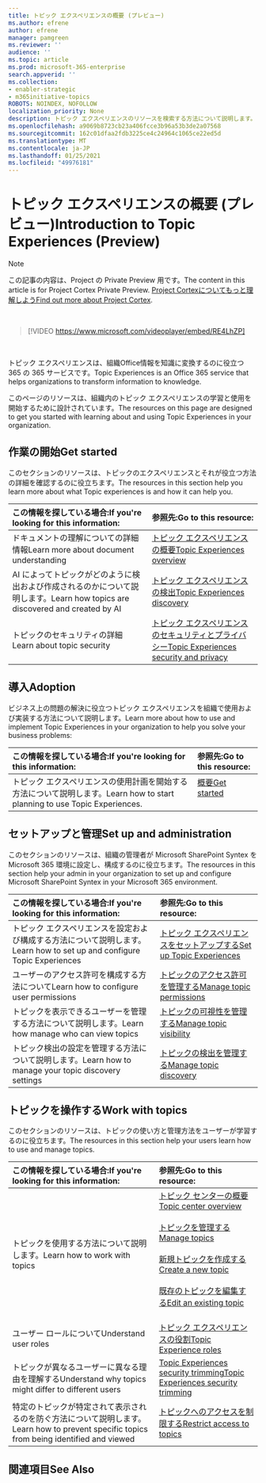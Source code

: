 ```yaml
---
title: トピック エクスペリエンスの概要 (プレビュー)
ms.author: efrene
author: efrene
manager: pamgreen
ms.reviewer: ''
audience: ''
ms.topic: article
ms.prod: microsoft-365-enterprise
search.appverid: ''
ms.collection:
- enabler-strategic
- m365initiative-topics
ROBOTS: NOINDEX, NOFOLLOW
localization_priority: None
description: トピック エクスペリエンスのリソースを検索する方法について説明します。
ms.openlocfilehash: a9069b8723cb23a406fcce3b96a53b3de2a07568
ms.sourcegitcommit: 162c01dfaa2fdb3225ce4c24964c1065ce22ed5d
ms.translationtype: MT
ms.contentlocale: ja-JP
ms.lasthandoff: 01/25/2021
ms.locfileid: "49976181"
---
```

# <a name="introduction-to-topic-experiences-preview"></a><span data-ttu-id="0eb6b-103">トピック エクスペリエンスの概要 (プレビュー)</span><span class="sxs-lookup"><span data-stu-id="0eb6b-103">Introduction to Topic Experiences (Preview)</span></span>

> [!Note] 
> <span data-ttu-id="0eb6b-104">この記事の内容は、Project の Private Preview 用です。</span><span class="sxs-lookup"><span data-stu-id="0eb6b-104">The content in this article is for Project Cortex Private Preview.</span></span> <span data-ttu-id="0eb6b-105">[Project Cortexについてもっと理解しよう](https://aka.ms/projectcortex)</span><span class="sxs-lookup"><span data-stu-id="0eb6b-105">[Find out more about Project Cortex](https://aka.ms/projectcortex).</span></span>

</br>

> [!VIDEO https://www.microsoft.com/videoplayer/embed/RE4LhZP]  

</br>


<span data-ttu-id="0eb6b-106">トピック エクスペリエンスは、組織Office情報を知識に変換するのに役立つ 365 の 365 サービスです。</span><span class="sxs-lookup"><span data-stu-id="0eb6b-106">Topic Experiences is an Office 365 service that helps organizations to transform information to knowledge.</span></span>

<span data-ttu-id="0eb6b-107">このページのリソースは、組織内のトピック エクスペリエンスの学習と使用を開始するために設計されています。</span><span class="sxs-lookup"><span data-stu-id="0eb6b-107">The resources on this page are designed to get you started with learning about and using Topic Experiences in your organization.</span></span>

## <a name="get-started"></a><span data-ttu-id="0eb6b-108">作業の開始</span><span class="sxs-lookup"><span data-stu-id="0eb6b-108">Get started</span></span>

<span data-ttu-id="0eb6b-109">このセクションのリソースは、トピックのエクスペリエンスとそれが役立つ方法の詳細を確認するのに役立ちます。</span><span class="sxs-lookup"><span data-stu-id="0eb6b-109">The resources in this section help you learn more about what Topic experiences is and how it can help you.</span></span>

| <span data-ttu-id="0eb6b-110">この情報を探している場合:</span><span class="sxs-lookup"><span data-stu-id="0eb6b-110">If you're looking for this information:</span></span> | <span data-ttu-id="0eb6b-111">参照先:</span><span class="sxs-lookup"><span data-stu-id="0eb6b-111">Go to this resource:</span></span> |
|:-----|:-----|
|<span data-ttu-id="0eb6b-112">ドキュメントの理解についての詳細情報</span><span class="sxs-lookup"><span data-stu-id="0eb6b-112">Learn more about document understanding</span></span>|[<span data-ttu-id="0eb6b-113">トピック エクスペリエンスの概要</span><span class="sxs-lookup"><span data-stu-id="0eb6b-113">Topic Experiences overview</span></span>](topic-experiences-overview.md)|
|<span data-ttu-id="0eb6b-114">AI によってトピックがどのように検出および作成されるのかについて説明します。</span><span class="sxs-lookup"><span data-stu-id="0eb6b-114">Learn how topics are discovered and created by AI</span></span>|[<span data-ttu-id="0eb6b-115">トピック エクスペリエンスの検出</span><span class="sxs-lookup"><span data-stu-id="0eb6b-115">Topic Experiences discovery</span></span>](topic-experiences-discovery.md)|
|<span data-ttu-id="0eb6b-116">トピックのセキュリティの詳細</span><span class="sxs-lookup"><span data-stu-id="0eb6b-116">Learn about topic security</span></span>|[<span data-ttu-id="0eb6b-117">トピック エクスペリエンスのセキュリティとプライバシー</span><span class="sxs-lookup"><span data-stu-id="0eb6b-117">Topic Experiences security and privacy</span></span>](topic-experiences-security-privacy.md)|


## <a name="adoption"></a><span data-ttu-id="0eb6b-118">導入</span><span class="sxs-lookup"><span data-stu-id="0eb6b-118">Adoption</span></span>

<span data-ttu-id="0eb6b-119">ビジネス上の問題の解決に役立つトピック エクスペリエンスを組織で使用および実装する方法について説明します。</span><span class="sxs-lookup"><span data-stu-id="0eb6b-119">Learn more about how to use and implement Topic Experiences in your organization to help you solve your business problems:</span></span> 

| <span data-ttu-id="0eb6b-120">この情報を探している場合:</span><span class="sxs-lookup"><span data-stu-id="0eb6b-120">If you're looking for this information:</span></span> | <span data-ttu-id="0eb6b-121">参照先:</span><span class="sxs-lookup"><span data-stu-id="0eb6b-121">Go to this resource:</span></span> |
|:-----|:-----|
|<span data-ttu-id="0eb6b-122">トピック エクスペリエンスの使用計画を開始する方法について説明します。</span><span class="sxs-lookup"><span data-stu-id="0eb6b-122">Learn how to start planning to use Topic Experiences.</span></span> |[<span data-ttu-id="0eb6b-123">概要</span><span class="sxs-lookup"><span data-stu-id="0eb6b-123">Get started</span></span>](topics-adoption-getstarted.md)<br><br>|  

## <a name="set-up-and-administration"></a><span data-ttu-id="0eb6b-124">セットアップと管理</span><span class="sxs-lookup"><span data-stu-id="0eb6b-124">Set up and administration</span></span>

<span data-ttu-id="0eb6b-125">このセクションのリソースは、組織の管理者が Microsoft SharePoint Syntex を Microsoft 365 環境に設定し、構成するのに役立ちます。</span><span class="sxs-lookup"><span data-stu-id="0eb6b-125">The resources in this section help your admin in your organization to set up and configure Microsoft SharePoint Syntex in your Microsoft 365 environment.</span></span>

| <span data-ttu-id="0eb6b-126">この情報を探している場合:</span><span class="sxs-lookup"><span data-stu-id="0eb6b-126">If you're looking for this information:</span></span> | <span data-ttu-id="0eb6b-127">参照先:</span><span class="sxs-lookup"><span data-stu-id="0eb6b-127">Go to this resource:</span></span> |
|:-----|:-----|
|<span data-ttu-id="0eb6b-128">トピック エクスペリエンスを設定および構成する方法について説明します。</span><span class="sxs-lookup"><span data-stu-id="0eb6b-128">Learn how to set up and configure Topic Experiences</span></span>|[<span data-ttu-id="0eb6b-129">トピック エクスペリエンスをセットアップする</span><span class="sxs-lookup"><span data-stu-id="0eb6b-129">Set up Topic Experiences</span></span>](set-up-topic-experiences.md)|
|<span data-ttu-id="0eb6b-130">ユーザーのアクセス許可を構成する方法について</span><span class="sxs-lookup"><span data-stu-id="0eb6b-130">Learn how to configure user permissions</span></span>|[<span data-ttu-id="0eb6b-131">トピックのアクセス許可を管理する</span><span class="sxs-lookup"><span data-stu-id="0eb6b-131">Manage topic permissions</span></span>](topic-experiences-user-permissions.md)|
|<span data-ttu-id="0eb6b-132">トピックを表示できるユーザーを管理する方法について説明します。</span><span class="sxs-lookup"><span data-stu-id="0eb6b-132">Learn how manage who can view topics</span></span>|[<span data-ttu-id="0eb6b-133">トピックの可視性を管理する</span><span class="sxs-lookup"><span data-stu-id="0eb6b-133">Manage topic visibility</span></span>](topic-experiences-knowledge-rules.md)|
|<span data-ttu-id="0eb6b-134">トピック検出の設定を管理する方法について説明します。</span><span class="sxs-lookup"><span data-stu-id="0eb6b-134">Learn how to manage your topic discovery settings</span></span>|[<span data-ttu-id="0eb6b-135">トピックの検出を管理する</span><span class="sxs-lookup"><span data-stu-id="0eb6b-135">Manage topic discovery</span></span>](topic-experiences-discovery.md)|

## <a name="work-with-topics"></a><span data-ttu-id="0eb6b-136">トピックを操作する</span><span class="sxs-lookup"><span data-stu-id="0eb6b-136">Work with topics</span></span>

<span data-ttu-id="0eb6b-137">このセクションのリソースは、トピックの使い方と管理方法をユーザーが学習するのに役立ちます。</span><span class="sxs-lookup"><span data-stu-id="0eb6b-137">The resources in this section help your users learn how to use and manage topics.</span></span>

| <span data-ttu-id="0eb6b-138">この情報を探している場合:</span><span class="sxs-lookup"><span data-stu-id="0eb6b-138">If you're looking for this information:</span></span> | <span data-ttu-id="0eb6b-139">参照先:</span><span class="sxs-lookup"><span data-stu-id="0eb6b-139">Go to this resource:</span></span> |
|:-----|:-----|
|<span data-ttu-id="0eb6b-140">トピックを使用する方法について説明します。</span><span class="sxs-lookup"><span data-stu-id="0eb6b-140">Learn how to work with topics</span></span>|[<span data-ttu-id="0eb6b-141">トピック センターの概要</span><span class="sxs-lookup"><span data-stu-id="0eb6b-141">Topic center overview</span></span>](topic-center-overview.md)<br><br>[<span data-ttu-id="0eb6b-142">トピックを管理する</span><span class="sxs-lookup"><span data-stu-id="0eb6b-142">Manage topics</span></span>](manage-topics.md)<br><br>[<span data-ttu-id="0eb6b-143">新規トピックを作成する</span><span class="sxs-lookup"><span data-stu-id="0eb6b-143">Create a new topic</span></span>](create-a-topic.md)<br><br>[<span data-ttu-id="0eb6b-144">既存のトピックを編集する</span><span class="sxs-lookup"><span data-stu-id="0eb6b-144">Edit an existing topic</span></span>](edit-a-topic.md)<br><br>|
|<span data-ttu-id="0eb6b-145">ユーザー ロールについて</span><span class="sxs-lookup"><span data-stu-id="0eb6b-145">Understand user roles</span></span>|[<span data-ttu-id="0eb6b-146">トピック エクスペリエンスの役割</span><span class="sxs-lookup"><span data-stu-id="0eb6b-146">Topic Experience roles</span></span>](topic-experiences-roles.md)|
|<span data-ttu-id="0eb6b-147">トピックが異なるユーザーに異なる理由を理解する</span><span class="sxs-lookup"><span data-stu-id="0eb6b-147">Understand why topics might differ to different users</span></span>|[<span data-ttu-id="0eb6b-148">Topic Experiences security trimming</span><span class="sxs-lookup"><span data-stu-id="0eb6b-148">Topic Experiences security trimming</span></span>](topic-experiences-security-trimming.md)|
|<span data-ttu-id="0eb6b-149">特定のトピックが特定されて表示されるのを防ぐ方法について説明します。</span><span class="sxs-lookup"><span data-stu-id="0eb6b-149">Learn how to prevent specific topics from being identified and viewed</span></span>|[<span data-ttu-id="0eb6b-150">トピックへのアクセスを制限する</span><span class="sxs-lookup"><span data-stu-id="0eb6b-150">Restrict access to topics</span></span>](restrict-access-to-topics.md)|



## <a name="see-also"></a><span data-ttu-id="0eb6b-151">関連項目</span><span class="sxs-lookup"><span data-stu-id="0eb6b-151">See Also</span></span>
